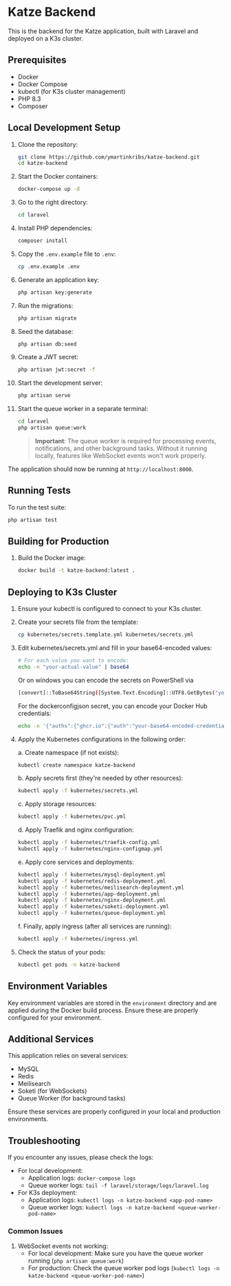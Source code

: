 # Katze Backend

This is the backend for the Katze application, built with Laravel and deployed on a K3s cluster.

## Prerequisites

- Docker
- Docker Compose
- kubectl (for K3s cluster management)
- PHP 8.3
- Composer

## Local Development Setup

1. Clone the repository:
    
    ```bash
   git clone https://github.com/ymartinkribs/katze-backend.git
   cd katze-backend
    ```
2. Start the Docker containers:

    ```bash
    docker-compose up -d
    ```
3. Go to the right directory:

    ```bash
    cd laravel
    ```
   
4. Install PHP dependencies:

    ```bash
    composer install
    ```
   
5. Copy the `.env.example` file to `.env`:

    ```bash
    cp .env.example .env
    ```
   
6. Generate an application key:

    ```bash
    php artisan key:generate
    ```
   
7. Run the migrations:

    ```bash
    php artisan migrate
    ```
8. Seed the database:

    ```bash
    php artisan db:seed
    ```

9. Create a JWT secret:

    ```bash
    php artisan jwt:secret -f
    ```
   
10. Start the development server:

    ```bash
    php artisan serve
    ```

11. Start the queue worker in a separate terminal:

    ```bash
    cd laravel
    php artisan queue:work
    ```

    > **Important**: The queue worker is required for processing events, notifications, and other background tasks. Without it running locally, features like WebSocket events won't work properly.

The application should now be running at `http://localhost:8000`.

## Running Tests

To run the test suite:

```bash
php artisan test
```

## Building for Production

1. Build the Docker image:

    ```bash
    docker build -t katze-backend:latest .
    ```
## Deploying to K3s Cluster

1. Ensure your kubectl is configured to connect to your K3s cluster.

2. Create your secrets file from the template:
    ```bash
    cp kubernetes/secrets.template.yml kubernetes/secrets.yml
    ```

3. Edit kubernetes/secrets.yml and fill in your base64-encoded values:
    ```bash
    # For each value you want to encode:
    echo -n "your-actual-value" | base64
    ```
    Or on windows you can encode the secrets on PowerShell via
    ```bash
    [convert]::ToBase64String([System.Text.Encoding]::UTF8.GetBytes("your-actual-value"))
    ```

   For the dockerconfigjson secret, you can encode your Docker Hub credentials:
    ```bash
    echo -n '{"auths":{"ghcr.io":{"auth":"your-base64-encoded-credentials"}}}' | base64
    ```
   
4. Apply the Kubernetes configurations in the following order:

    a. Create namespace (if not exists):
    ```bash
    kubectl create namespace katze-backend
    ```

    b. Apply secrets first (they're needed by other resources):
    ```bash
    kubectl apply -f kubernetes/secrets.yml
    ```

    c. Apply storage resources:
    ```bash
    kubectl apply -f kubernetes/pvc.yml
    ```

    d. Apply Traefik and nginx configuration:
    ```bash
    kubectl apply -f kubernetes/traefik-config.yml
    kubectl apply -f kubernetes/nginx-configmap.yml
    ```

    e. Apply core services and deployments:
    ```bash
    kubectl apply -f kubernetes/mysql-deployment.yml
    kubectl apply -f kubernetes/redis-deployment.yml
    kubectl apply -f kubernetes/meilisearch-deployment.yml
    kubectl apply -f kubernetes/app-deployment.yml
    kubectl apply -f kubernetes/nginx-deployment.yml
    kubectl apply -f kubernetes/soketi-deployment.yml
    kubectl apply -f kubernetes/queue-deployment.yml
    ```

    f. Finally, apply ingress (after all services are running):
    ```bash
    kubectl apply -f kubernetes/ingress.yml
    ```

5. Check the status of your pods:
    ```bash
    kubectl get pods -n katze-backend
    ```

## Environment Variables

Key environment variables are stored in the `environment` directory and are applied during the Docker build process. Ensure these are properly configured for your environment.

## Additional Services

This application relies on several services:

- MySQL
- Redis
- Meilisearch
- Soketi (for WebSockets)
- Queue Worker (for background tasks)

Ensure these services are properly configured in your local and production environments.

## Troubleshooting

If you encounter any issues, please check the logs:

- For local development: 
  - Application logs: `docker-compose logs`
  - Queue worker logs: `tail -f laravel/storage/logs/laravel.log`
- For K3s deployment: 
  - Application logs: `kubectl logs -n katze-backend <app-pod-name>`
  - Queue worker logs: `kubectl logs -n katze-backend <queue-worker-pod-name>`

### Common Issues

1. WebSocket events not working:
   - For local development: Make sure you have the queue worker running (`php artisan queue:work`)
   - For production: Check the queue worker pod logs (`kubectl logs -n katze-backend <queue-worker-pod-name>`)
